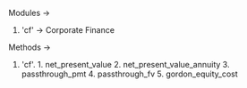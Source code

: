Modules ->
  1. 'cf' -> Corporate Finance

Methods ->
  1. 'cf'.
    1. net_present_value
    2. net_present_value_annuity
    3. passthrough_pmt
    4. passthrough_fv
    5. gordon_equity_cost
